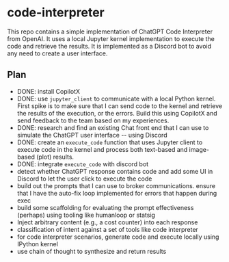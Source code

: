 # code-interpreter

This repo contains a simple implementation of ChatGPT Code Interpreter from
OpenAI. It uses a local Jupyter kernel implementation to execute the code and
retrieve the results. It is implemented as a Discord bot to avoid any need
to create a user interface.

## Plan

- DONE: install CopilotX
- DONE: use `jupyter_client` to communicate with a local Python kernel. First
  spike is to make sure that I can send code to the kernel and retrieve the
  results of the execution, or the errors. Build this using CopilotX and send
  feedback to the team based on my experiences.
- DONE: research and find an existing Chat front end that I can use to
  simulate the ChatGPT user interface -- using Discord
- DONE: create an `execute_code` function that uses Jupyter client to 
  execute code in the kernel and process both text-based and image-based 
  (plot) results.
- DONE: integrate `execute_code` with discord bot
- detect whether ChatGPT response contains code and add some UI in Discord 
  to let the user click to execute the code
- build out the prompts that I can use to broker communications. ensure that I
  have the auto-fix loop implemented for errors that happen during exec
- build some scaffolding for evaluating the prompt effectiveness (perhaps)
  using tooling like humanloop or statsig
- Inject arbitrary content (e.g., a cost counter) into each response
- classification of intent against a set of tools like code interpreter
- for code interpreter scenarios, generate code and execute locally using
  IPython kernel
- use chain of thought to synthesize and return results